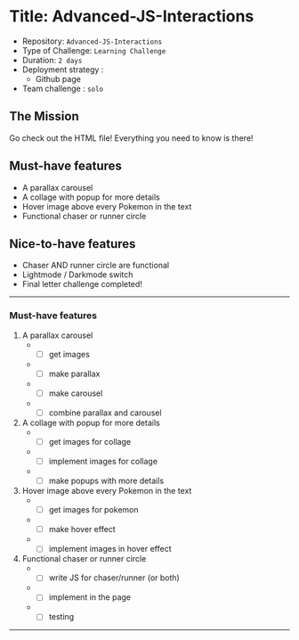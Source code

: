 # Title: Advanced-JS-Interactions

- Repository: `Advanced-JS-Interactions`
- Type of Challenge: `Learning Challenge`
- Duration: `2 days`
- Deployment strategy : 
	- Github page
- Team challenge : `solo`


## The Mission
Go check out the HTML file! Everything you need to know is there!

## Must-have features
- A parallax carousel
- A collage with popup for more details
- Hover image above every Pokemon in the text
- Functional chaser or runner circle

## Nice-to-have features
- Chaser AND runner circle are functional
- Lightmode / Darkmode switch
- Final letter challenge completed!
---

### Must-have features

1. A parallax carousel
   * - [ ] get images
   * - [ ] make parallax
   * - [ ] make carousel
   * - [ ] combine parallax and carousel

2. A collage with popup for more details
    * - [ ] get images for collage
    * - [ ] implement images for collage
    * - [ ] make popups with more details

3. Hover image above every Pokemon in the text
    * - [ ] get images for pokemon
    * - [ ] make hover effect
    * - [ ] implement images in hover effect

4. Functional chaser or runner circle
    * - [ ] write JS for chaser/runner (or both)
    * - [ ] implement in the page
    * - [ ] testing
---
